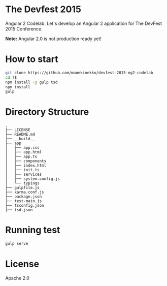 The Devfest 2015
=======

Angular 2 Codelab: Let's develop an Angular 2 application for The DevFest 2015 Conference.

**Note:** Angular 2.0 is not production ready yet!

# How to start

```bash
git clone https://github.com/manekinekko/devfest-2015-ng2-codelab
cd !$
npm install -g gulp tsd
npm install
gulp
```

# Directory Structure

```
.
├── LICENSE
├── README.md
├── __build__
├── app
│   ├── app.css
│   ├── app.html
│   ├── app.ts
│   ├── components
│   ├── index.html
│   ├── init.ts
│   ├── services
│   ├── system.config.js
│   └── typings
├── gulpfile.js
├── karma.conf.js
├── package.json
├── test-main.js
├── tsconfig.json
├── tsd.json
```

# Running test

```bash
gulp serve
```

# License

Apache 2.0
